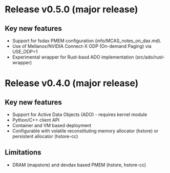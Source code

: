 # Release v0.5.0 (major release)

## Key new features

* Support for fsdax PMEM configuration (info/MCAS_notes_on_dax.md).
* Use of Mellanox/NVIDIA Connect-X ODP (On-demand Paging) via USE_ODP=1
* Experimental wrapper for Rust-basd ADO implementation (src/ado/rust-wrapper)


# Release v0.4.0 (major release)

## Key new features

* Support for Active Data Objects (ADO) - requires kernel module
* Python/C++ client API
* Container and VM based deployment
* Configurable with volatile reconstituting memory allocator (hstore) or persistent allocator (hstore-cc)

## Limitations

* DRAM (mapstore) and devdax based PMEM (hstore, hstore-cc)

